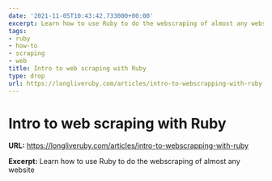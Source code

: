 ```yaml
---
date: '2021-11-05T10:43:42.733000+00:00'
excerpt: Learn how to use Ruby to do the webscraping of almost any website
tags:
- ruby
- how-to
- scraping
- web
title: Intro to web scraping with Ruby
type: drop
url: https://longliveruby.com/articles/intro-to-webscrapping-with-ruby
---
```


# Intro to web scraping with Ruby

**URL:** https://longliveruby.com/articles/intro-to-webscrapping-with-ruby

**Excerpt:** Learn how to use Ruby to do the webscraping of almost any website

